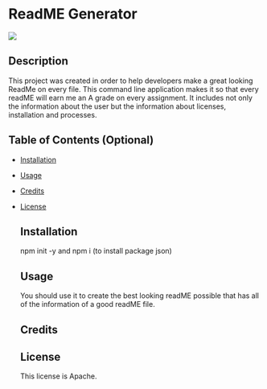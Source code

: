 
  # ReadME Generator

![](https://img.shields.io/badge/License-Apache-blueviolet)

  ## Description
  This project was created in order to help developers make a great looking ReadMe on every file. This command line application makes it so that every readME will earn me an A grade on every assignment. It includes not only the information about the user but the information about licenses, installation and processes.

  ## Table of Contents (Optional)


  - [Installation](#installation)
  - [Usage](#usage)
  - [Credits](#credits)
- [License](#license)

  ## Installation
  npm init -y and npm i (to install package json)

  ## Usage
  You should use it to create the best looking readME possible that has all of the information of a good readME file. 

  ## Credits
   

  ## License
  This license is Apache.
  